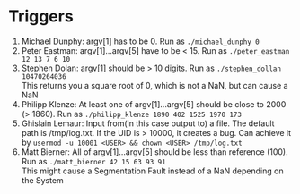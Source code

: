 # Triggers

1. Michael Dunphy: argv[1] has to be 0. Run as `./michael_dunphy 0`
2. Peter Eastman: argv[1]...argv[5] have to be < 15. Run as `./peter_eastman 12 13 7 6 10`
3. Stephen Dolan: argv[1] should be > 10 digits. Run as `./stephen_dollan 10470264036`  
This returns you a square root of 0, which is not a NaN, but can cause a NaN  
4. Philipp Klenze: At least one of argv[1]...argv[5] should be close to 2000 (> 1860). Run as `./philipp_klenze 1890 402 1525 1970 173`
5. Ghislain Lemaur: Input from(in this case output to) a file. The default path is /tmp/log.txt. If the UID is > 10000, it creates a bug. Can achieve it by `usermod -u 10001 <USER> && chown <USER> /tmp/log.txt`
6. Matt Bierner: All of argv[1]...argv[5] should be less than reference (100). Run as `./matt_bierner 42 15 63 93 91`  
This might cause a Segmentation Fault instead of a NaN depending on the System  
 
